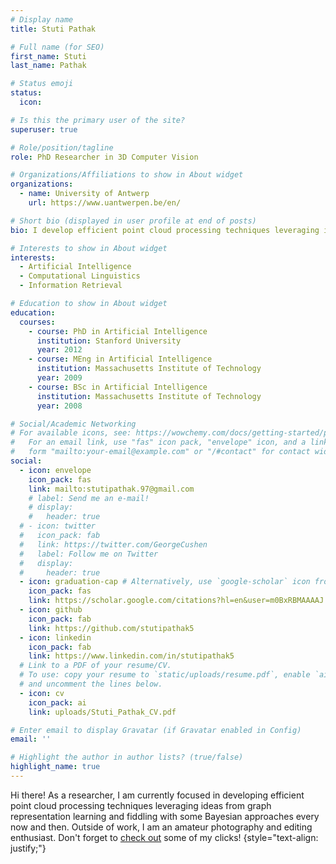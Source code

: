 ```yaml
---
# Display name
title: Stuti Pathak

# Full name (for SEO)
first_name: Stuti
last_name: Pathak

# Status emoji
status:
  icon: 

# Is this the primary user of the site?
superuser: true

# Role/position/tagline
role: PhD Researcher in 3D Computer Vision

# Organizations/Affiliations to show in About widget
organizations:
  - name: University of Antwerp
    url: https://www.uantwerpen.be/en/

# Short bio (displayed in user profile at end of posts)
bio: I develop efficient point cloud processing techniques leveraging ideas from graph representation learning and fiddling with some Bayesian approaches every now and then.

# Interests to show in About widget
interests:
  - Artificial Intelligence
  - Computational Linguistics
  - Information Retrieval

# Education to show in About widget
education:
  courses:
    - course: PhD in Artificial Intelligence
      institution: Stanford University
      year: 2012
    - course: MEng in Artificial Intelligence
      institution: Massachusetts Institute of Technology
      year: 2009
    - course: BSc in Artificial Intelligence
      institution: Massachusetts Institute of Technology
      year: 2008

# Social/Academic Networking
# For available icons, see: https://wowchemy.com/docs/getting-started/page-builder/#icons
#   For an email link, use "fas" icon pack, "envelope" icon, and a link in the
#   form "mailto:your-email@example.com" or "/#contact" for contact widget.
social:
  - icon: envelope
    icon_pack: fas
    link: mailto:stutipathak.97@gmail.com
    # label: Send me an e-mail!
    # display:
    #   header: true
  # - icon: twitter
  #   icon_pack: fab
  #   link: https://twitter.com/GeorgeCushen
  #   label: Follow me on Twitter
  #   display:
  #     header: true
  - icon: graduation-cap # Alternatively, use `google-scholar` icon from `ai` icon pack
    icon_pack: fas
    link: https://scholar.google.com/citations?hl=en&user=m0BxRBMAAAAJ
  - icon: github
    icon_pack: fab
    link: https://github.com/stutipathak5
  - icon: linkedin
    icon_pack: fab
    link: https://www.linkedin.com/in/stutipathak5
  # Link to a PDF of your resume/CV.
  # To use: copy your resume to `static/uploads/resume.pdf`, enable `ai` icons in `params.yaml`,
  # and uncomment the lines below.
  - icon: cv
    icon_pack: ai
    link: uploads/Stuti_Pathak_CV.pdf

# Enter email to display Gravatar (if Gravatar enabled in Config)
email: ''

# Highlight the author in author lists? (true/false)
highlight_name: true
---
```


Hi there! As a researcher, I am currently focused in developing efficient point cloud processing techniques leveraging ideas from graph representation learning and fiddling with some Bayesian approaches every now and then. Outside of work, I am an amateur photography and editing enthusiast. Don't forget to [check out](#mm) some of my clicks!
{style="text-align: justify;"}
